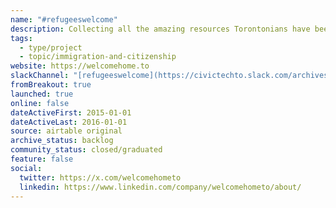 ```yaml
---
name: "#refugeeswelcome"
description: Collecting all the amazing resources Torontonians have been providing our refugee community. Covering Peel, Toronto and York regions.
tags:
  - type/project
  - topic/immigration-and-citizenship
website: https://welcomehome.to
slackChannel: "[refugeeswelcome](https://civictechto.slack.com/archives/C0FM2GJCB)"
fromBreakout: true
launched: true
online: false
dateActiveFirst: 2015-01-01
dateActiveLast: 2016-01-01
source: airtable original
archive_status: backlog
community_status: closed/graduated
feature: false
social:
  twitter: https://x.com/welcomehometo
  linkedin: https://www.linkedin.com/company/welcomehometo/about/
---
```

